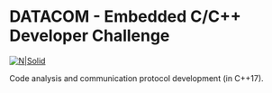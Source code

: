 # DATACOM - Embedded C/C++ Developer Challenge

[![N|Solid](./images/datacom.png)](https://www.datacom.com.br/)

Code analysis and communication protocol development (in C++17).